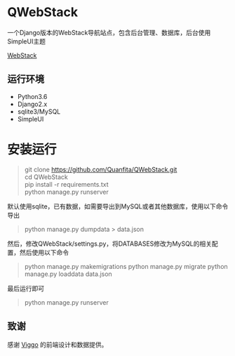 # QWebStack

一个Django版本的WebStack导航站点，包含后台管理、数据库，后台使用SimpleUI主题

[WebStack](https://github.com/WebStackPage/WebStackPage.github.io)

## 运行环境

- Python3.6
- Django2.x
- sqlite3/MySQL
- SimpleUI

# 安装运行

> git clone https://github.com/Quanfita/QWebStack.git  
> cd QWebStack  
> pip install -r requirements.txt  
> python manage.py runserver

默认使用sqlite，已有数据，如需要导出到MySQL或者其他数据库，使用以下命令导出

> python manage.py dumpdata > data.json

然后，修改QWebStack/settings.py，将DATABASES修改为MySQL的相关配置，然后使用以下命令

> python manage.py makemigrations
> python manage.py migrate
> python manage.py loaddata data.json

最后运行即可

> python manage.py runserver

## 致谢
感谢 [Viggo](http://viggoz.com/) 的前端设计和数据提供。
